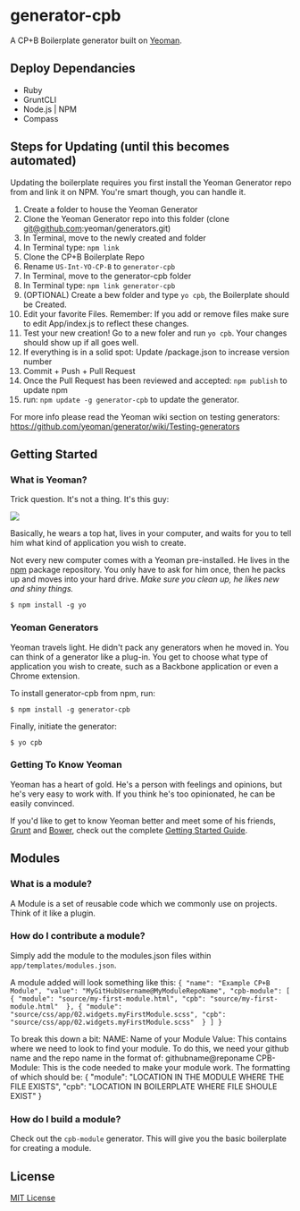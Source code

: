 # generator-cpb

A CP+B Boilerplate generator built on [Yeoman](http://yeoman.io).

## Deploy Dependancies
- Ruby
- GruntCLI
- Node.js | NPM
- Compass

## Steps for Updating (until this becomes automated)
Updating the boilerplate requires you first install the Yeoman Generator repo from and link it on NPM. You're smart though, you can handle it.

1.  Create a folder to house the Yeoman Generator
2.  Clone the Yeoman Generator repo into this folder (clone git@github.com:yeoman/generators.git)
3.  In Terminal, move to the newly created and folder
4.  In Terminal type: `npm link`
5.  Clone the CP+B Boilerplate Repo
6.  Rename `US-Int-YO-CP-B` to `generator-cpb`
7.  In Terminal, move to the generator-cpb folder
8.  In Terminal type: `npm link generator-cpb`
9.  (OPTIONAL) Create a bew folder and type `yo cpb`, the Boilerplate should be Created.
10.  Edit your favorite Files. Remember: If you add or remove files make sure to edit App/index.js to reflect these changes.
11.  Test your new creation! Go to a new foler and run `yo cpb`. Your changes should show up if all goes well.
12.  If everything is in a solid spot: Update /package.json to increase version number
13.  Commit + Push + Pull Request
14.  Once the Pull Request has been reviewed and accepted: `npm publish` to update npm
15.  run: `npm update -g generator-cpb` to update the generator.

For more info please read the Yeoman wiki section on testing generators:
https://github.com/yeoman/generator/wiki/Testing-generators

## Getting Started


### What is Yeoman?

Trick question. It's not a thing. It's this guy:

![](http://i.imgur.com/JHaAlBJ.png)

Basically, he wears a top hat, lives in your computer, and waits for you to tell him what kind of application you wish to create.

Not every new computer comes with a Yeoman pre-installed. He lives in the [npm](https://npmjs.org) package repository. You only have to ask for him once, then he packs up and moves into your hard drive. *Make sure you clean up, he likes new and shiny things.*

```
$ npm install -g yo
```

### Yeoman Generators

Yeoman travels light. He didn't pack any generators when he moved in. You can think of a generator like a plug-in. You get to choose what type of application you wish to create, such as a Backbone application or even a Chrome extension.

To install generator-cpb  from npm, run:

```
$ npm install -g generator-cpb
```

Finally, initiate the generator:

```
$ yo cpb 
```

### Getting To Know Yeoman

Yeoman has a heart of gold. He's a person with feelings and opinions, but he's very easy to work with. If you think he's too opinionated, he can be easily convinced.

If you'd like to get to know Yeoman better and meet some of his friends, [Grunt](http://gruntjs.com) and [Bower](http://bower.io), check out the complete [Getting Started Guide](https://github.com/yeoman/yeoman/wiki/Getting-Started).

## Modules

### What is a module?
A Module is a set of reusable code which we commonly use on projects.
Think of it like a plugin.

### How do I contribute a module?
Simply add the module to the modules.json files within `app/templates/modules.json`. 

A module added will look something like this:
`{
"name": "Example CP+B Module",
 "value": "MyGitHubUsername@MyModuleRepoName",
 "cpb-module": [
   {
     "module": "source/my-first-module.html",
     "cpb": "source/my-first-module.html" 
   }, {
     "module": "source/css/app/02.widgets.myFirstModule.scss",
     "cpb": "source/css/app/02.widgets.myFirstModule.scss" 
   }
 ]
}`

To break this down a bit:
	NAME: Name of your Module
	Value:	This contains where we need to look to find your module.
			To do this, we need your github name and the repo name in the format of:
			githubname@reponame
	CPB-Module:	This is the code needed to make your module work.
				The formatting of which should be:
				{
					"module": "LOCATION IN THE MODULE WHERE THE FILE EXISTS",
					"cpb": "LOCATION IN BOILERPLATE WHERE FILE SHOULE EXIST"
				}

### How do I build a module?
Check out the `cpb-module` generator. This will give you the basic boilerplate for creating a module.

## License

[MIT License](http://en.wikipedia.org/wiki/MIT_License)
